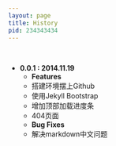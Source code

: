 ```yaml
---
layout: page
title: History
pid: 234343434
---
```

<br />

- **0.0.1 : 2014.11.19**
    - **Features**
    - 搭建环境摆上Github
    - 使用Jekyll Bootstrap
    - 增加顶部加载进度条
    - 404页面
	- **Bug Fixes**
	- 解决markdown中文问题